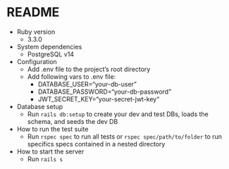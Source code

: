 # README
* Ruby version
    * 3.3.0
* System dependencies
    * PostgreSQL v14
* Configuration
    * Add .env file to the project’s root directory
    * Add following vars to .env file:
        * DATABASE_USER=“your-db-user”
        * DATABASE_PASSWORD=“your-db-password”
        * JWT_SECRET_KEY=“your-secret-jwt-key“
* Database setup
    * Run `rails db:setup` to create your dev and test DBs, loads the schema, and seeds the dev DB
* How to run the test suite
    * Run `rspec spec` to run all tests or `rspec spec/path/to/folder` to run specifics specs contained in a nested directory
* How to start the server
    * Run `rails s`
